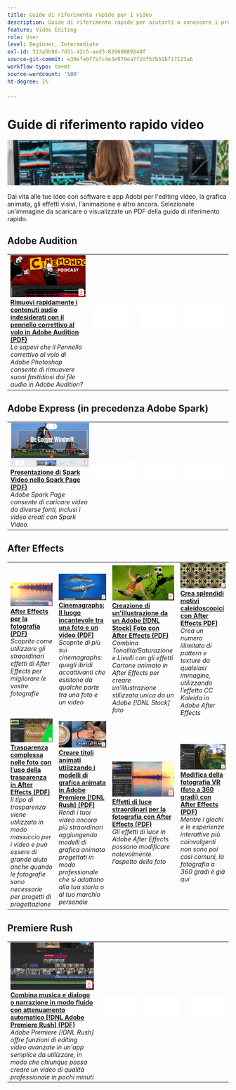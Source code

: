 ```yaml
---
title: Guide di riferimento rapide per i video
description: Guide di riferimento rapide per aiutarti a conoscere i prodotti DVA di Adobe
feature: Video Editing
role: User
level: Beginner, Intermediate
exl-id: 513a5b86-fd31-42c5-aed3-82669889248f
source-git-commit: e39efe0f7afc4e3e970ea7f2df57b51bf17123a6
workflow-type: tm+mt
source-wordcount: '500'
ht-degree: 1%

---
```


# Guide di riferimento rapido video

![Creative Cloud immagine eroe](../assets/CCEbanner-DVA.png)

Dai vita alle tue idee con software e app Adobi per l&#39;editing video, la grafica animata, gli effetti visivi, l&#39;animazione e altro ancora. Selezionate un’immagine da scaricare o visualizzate un PDF della guida di riferimento rapido.

## Adobe Audition

<table>
<tr>
   <td>
      <a href="assets/QuicklyRemoveUnwantedAudioContentwiththeSpotHealingBrushinAdobeAudition.pdf" target="_blank">
         <img alt="Rimuovi rapidamente i contenuti audio indesiderati con il pennello correttivo al volo in Adobe Audition" src="assets/QuicklyRemoveUnwantedAudioContentwiththeSpotHealingBrushinAdobeAudition.jpg" />
      </a>
      <div>
      <a href="assets/QuicklyRemoveUnwantedAudioContentwiththeSpotHealingBrushinAdobeAudition.pdf" target="_blank"><strong>Rimuovi rapidamente i contenuti audio indesiderati con il pennello correttivo al volo in Adobe Audition (PDF)</strong></a>
      </div>
      <em>Lo sapevi che il Pennello correttivo al volo di Adobe Photoshop consente di rimuovere suoni fastidiosi dai file audio in Adobe Audition?</em>
      <br>
  </td>
  <td>
    <img alt="Spaziatore" src="../assets/Whitespacer.png" />
    <div>
    <br>
  </td>
  <td>
    <img alt="Spaziatore" src="../assets/Whitespacer.png" />
    <div>
    <br>
  </td>
  <td>
    <img alt="Spaziatore" src="../assets/Whitespacer.png" />
    <div>
    <br>
  </td>
</tr>
</table>

## Adobe Express (in precedenza Adobe Spark)

<table>
<tr>
<td>
   <a href="assets/ShowcaseyourSparkVideoinyourSparkPage.pdf" target="_blank">
      <img alt="Mostra il tuo Spark Video nel tuo Spark Page" src="assets/ShowcaseyourSparkVideoinyourSparkPage.jpg" />
   </a>
    <div>
   <a href="assets/ShowcaseyourSparkVideoinyourSparkPage.pdf" target="_blank"><strong>Presentazione di Spark Video nello Spark Page (PDF)</strong></a>
    </div>
    <em>Adobe Spark Page consente di caricare video da diverse fonti, inclusi i video creati con Spark Video.</em>
    <br>
  </td>
  <td>
    <img alt="Spaziatore" src="../assets/Whitespacer.png" />
    <div>
    <br>
  </td>
  <td>
    <img alt="Spaziatore" src="../assets/Whitespacer.png" />
    <div>
    <br>
  </td>
  <td>
    <img alt="Spaziatore" src="../assets/Whitespacer.png" />
    <div>
    <br>
  </td>
</tr>
</table>

## After Effects

<table>
<tr>
 <td>
   <a href="assets/AfterEffectsforPhotography.pdf" target="_blank">
      <img alt="After Effects per la fotografia" src="assets/AfterEffectsforPhotography.jpg" />
   </a>
    <div>
   <a href="assets/AfterEffectsforPhotography.pdf" target="_blank"><strong>After Effects per la fotografia (PDF)</strong></a>
    </div>
    <em>Scoprite come utilizzare gli straordinari effetti di After Effects per migliorare le vostre fotografie</em>
    <br>
  </td>
  <td>
   <a href="assets/CinemagraphsTheMesmerizingPlaceBetweenaPhotoandaVideo.pdf" target="_blank">
      <img alt="Cinemagraphs: Il luogo incantevole tra una foto e un video" src="assets/CinemagraphsTheMesmerizingPlaceBetweenaPhotoandaVideo.jpg" />
   </a>
    <div>
   <a href="assets/CinemagraphsTheMesmerizingPlaceBetweenaPhotoandaVideo.pdf" target="_blank"><strong>Cinemagraphs: Il luogo incantevole tra una foto e un video (PDF)</strong></a>
    </div>
    <em>Scoprite di più sui cinemagraphs: quegli ibridi accattivanti che esistono da qualche parte tra una foto e un video</em>
    <br>
  </td>
  <td>
   <a href="assets/CreateanIllustrationfromanAdobeStockPhotowithAfterEffects.pdf" target="_blank">
      <img alt="Creazione di un&apos;illustrazione da un Adobe [!DNL Stock] Foto con After Effects" src="assets/CreateanIllustrationfromanAdobeStockPhotowithAfterEffects.jpg" />
   </a>
    <div>
   <a href="assets/CreateanIllustrationfromanAdobeStockPhotowithAfterEffects.pdf" target="_blank"><strong>Creazione di un'illustrazione da un Adobe [!DNL Stock] Foto con After Effects (PDF)</strong></a>
    </div>
    <em>Combina Tonalità/Saturazione e Livelli con gli effetti Cartone animato in After Effects per creare un'illustrazione stilizzata unica da un Adobe [!DNL Stock] foto</em>
    <br>
  </td>
   <td>
   <a href="assets/CreateBeautifulKaleidoscopePatternswithAfterEffects.pdf" target="_blank">
      <img alt="Crea splendidi motivi caleidoscopici con After Effects" src="assets/CreateBeautifulKaleidoscopePatternswithAfterEffects.jpg" />
   </a>
    <div>
   <a href="assets/CreateBeautifulKaleidoscopePatternswithAfterEffects.pdf" target="_blank"><strong>Crea splendidi motivi caleidoscopici con After Effects PDF)</strong></a>
    </div>
    <em>Crea un numero illimitato di pattern e texture da qualsiasi immagine, utilizzando l’effetto CC Kaleida in Adobe After Effects</em>
    <br>
  </td>
</tr>
<tr>
<td>
   <a href="assets/CreateIntricateTransparencyinyourPhotographswithKeyinginAfterEffects.pdf" target="_blank">
      <img alt="Trasparenza complessa nelle fotografie grazie alla trasparenza in After Effects" src="assets/CreateIntricateTransparencyinyourPhotographswithKeyinginAfterEffects.jpg" />
   </a>
    <div>
   <a href="assets/CreateIntricateTransparencyinyourPhotographswithKeyinginAfterEffects.pdf" target="_blank"><strong>Trasparenza complessa nelle foto con l’uso della trasparenza in After Effects (PDF)</strong></a>
    </div>
    <em>Il tipo di trasparenza viene utilizzato in modo massiccio per i video e può essere di grande aiuto anche quando le fotografie sono necessarie per progetti di progettazione</em>
    <br>
  </td>
 <td>
   <a href="assets/CreateAnimatedTitlesUsingMotionGraphicsTemplatesinAdobePremiereRush.pdf" target="_blank">
      <img alt="Creare titoli animati utilizzando i modelli di grafica animata in Adobe Premiere [!DNL Rush]" src="assets/CreateAnimatedTitlesUsingMotionGraphicsTemplatesinAdobePremiereRush.jpg" />
   </a>
    <div>
   <a href="assets/CreateAnimatedTitlesUsingMotionGraphicsTemplatesinAdobePremiereRush.pdf" target="_blank"><strong>Creare titoli animati utilizzando i modelli di grafica animata in Adobe Premiere [!DNL Rush] (PDF)</strong></a>
    </div>
    <em>Rendi i tuoi video ancora più straordinari aggiungendo modelli di grafica animata progettati in modo professionale che si adattano alla tua storia o al tuo marchio personale</em>
    <br>
  </td>
  <td>
      <a href="assets/DazzlingLightEffectsforPhotographywithAfterEffects.pdf" target="_blank">
         <img alt="Effetti di luce straordinari per la fotografia con After Effects" src="assets/DazzlingLightEffectsforPhotographywithAfterEffects.jpg" />
      </a>
      <div>
      <a href="assets/DazzlingLightEffectsforPhotographywithAfterEffects.pdf" target="_blank"><strong>Effetti di luce straordinari per la fotografia con After Effects (PDF)</strong></a>
      </div>
      <em>Gli effetti di luce in Adobe After Effects possono modificare notevolmente l’aspetto della foto</em>
      <br>
  </td>
  <td>
      <a href="assets/EditingVRPhotography360photoswithAfterEffects.pdf" target="_blank">
         <img alt="Modifica della fotografia VR (foto a 360 gradi) con After Effects" src="assets/EditingVRPhotography360photoswithAfterEffects.jpg" />
      </a>
      <div>
      <a href="assets/EditingVRPhotography360photoswithAfterEffects.pdf" target="_blank"><strong>Modifica della fotografia VR (foto a 360 gradi) con After Effects (PDF)</strong></a>
      </div>
      <em>Mentre i giochi e le esperienze interattive più coinvolgenti non sono poi così comuni, la fotografia a 360 gradi è già qui</em>
      <br>
  </td>
</tr>
</table>

## Premiere Rush

<table>
<tr>
   <td>
      <a href="assets/SmoothlyCombineMusicandDialogueorNarrationwithAutoduckinginAdobePremiereRush.pdf" target="_blank">
         <img alt="Combina musica e dialogo o narrazione in modo fluido con Attenuazione automatica in Adobe Premiere [!DNL Rush]" src="assets/SmoothlyCombineMusicandDialogueorNarrationwithAutoduckinginAdobePremiereRush.jpg" />
      </a>
      <div>
      <a href="assets/SmoothlyCombineMusicandDialogueorNarrationwithAutoduckinginAdobePremiereRush.pdf" target="_blank"><strong>Combina musica e dialogo o narrazione in modo fluido con attenuamento automatico [!DNL Adobe Premiere Rush] (PDF)</strong></a>
      </div>
      <em>Adobe Premiere [!DNL Rush] offre funzioni di editing video avanzate in un'app semplice da utilizzare, in modo che chiunque possa creare un video di qualità professionale in pochi minuti</em>
      <br>
  </td>
  <td>
    <img alt="Spaziatore" src="../assets/Whitespacer.png" />
    <div>
    <br>
  </td>
  <td>
    <img alt="Spaziatore" src="../assets/Whitespacer.png" />
    <div>
    <br>
  </td>
  <td>
    <img alt="Spaziatore" src="../assets/Whitespacer.png" />
    <div>
    <br>
  </td>
</tr>
</table>
